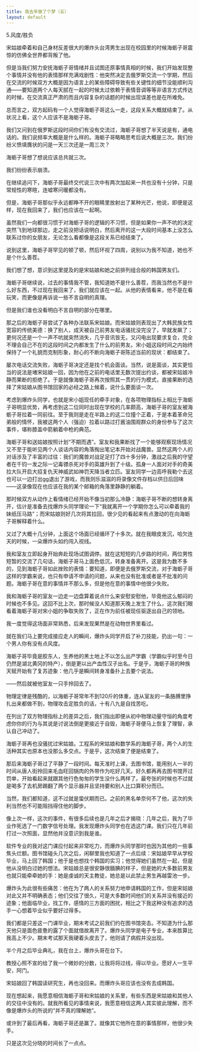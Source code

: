 ```yaml
---
title: 我去年做了个梦（五）
layout: default
---
```


5.风度/胜负

宋姑娘牵着和自己身材反差很大的爆炸头台湾男生出现在校园里的时候海蛎子哥震惊的仿佛全世界都背叛了他。

但是当我们努力安抚海蛎子哥情绪并且试图还原事情真相的时候，我们开始发现整个事情并没有他的表情那样充满戏剧性：他突然决定去俄罗斯交流一个学期，然后在交流的时候双方大概是因为语言上的某些障碍导致有些关键性的细节没能顺利沟通——要知道两个人每天腻在一起的时候太过依赖于表情音调等等非语言方式传达的时候，在交流真正严肃的而且内容复杂的话题的时候出现误差也是在所难免。

总而言之，双方起码有一个人觉得海蛎子哥这么一走，这段关系大概就结束了。从状况上看，这个人应该不是海蛎子哥。

我们又问到在俄罗斯这段时间你们有没有交流过，海蛎子哥想了半天说是有，通电话的。我们说频率大概是是什么样的。海蛎子哥略略思考后说大概是三次。我们纷纷义愤填膺状的问是一天三次还是一周三次？

海蛎子哥想了想说应该总共就三次。

我们纷纷表示崩溃。

在继续追问下，海蛎子哥最终交代说三次中有两次加起来一共也没有十分钟，只是常规性的寒暄，连嘘寒问暖都没有。

但是，海蛎子哥那似乎永远都睁不开的眼睛里放射出了某种光芒，他说，即便是这样，现在我回来了，我们也应该在一起啊。

虽然我们一向都很习惯于对海蛎子哥的逻辑的不习惯，但是如果你一声不吭的决定突然飞到地球那边，走之前没把话说明白，然后离开的这一大段时间基本上没怎么联系过你的女朋友，无论怎么看都像是这段关系已经结束了。

说到这里，海蛎子哥罕见的顿了顿，然后环视了四周，说别以为我不知道，她也不是个什么善茬。

我们想了想，意识到这里提及的是宋姑娘和她之前排列组合般的韩国男友们。

海蛎子哥继续说，过去的事情我不管，我知道她不是什么善茬，而我当然也不是什么好东西，不过现在我回来了，我们就应该在一起。从他的表情看来，他不是在看玩笑，而更像是再诉说一些不言自明的真理。

但是我们谁也没看明白不言自明的部分在哪里。



那之后的海蛎子哥尝试了各种办法联系宋姑娘。而宋姑娘则表现出了大韩民族女性宽容的传统美德：换了别人，成天被自己前男友电话骚扰没完没了，早就发飙了；更何况还是一个一声不吭就突然消失，几乎音讯皆无，又闪电出现要求复合，完全不理会自己不在的这段时间之内都发生了什么的前男友。宋小姐这段时间之内始终保持了一个礼貌而克制形象，耐心的不断向海蛎子哥陈述当前的现状：都结束了。

屡次电话交流失败，海蛎子哥决定还是找个机会面谈。当然，说是面谈，其实更恰当的说法是堵宋姑娘一回，因为他在之前的电话里无数次提出约谈，都被宋姑娘冷静而果断的拒绝了。于是就像海蛎子哥再次按照其一贯的行为模式，直接果断的选择了宋姑娘从图书馆回家的必经之路上候着，说什么要面谈一次。

考虑到爆炸头同学，也就是宋小姐现任的牵手对象，在各项物理指标上相比于海蛎子哥明显优势，再考虑到这二位同时出现在学校的几率颇高，海蛎子哥的室友被海蛎子哥拉着一同前往。至于我则是走在半路上的这二位撞个正着，于是本着革命兄弟般的情怀，我被这两个人（强迫）拉着以路过打酱油围观群众的身份参与了这次事件，堪称膝盖中箭躺着中枪的典范。

海蛎子哥和送姑娘按照计划“不期而遇”。室友和我果断找了一个能够观察现场情况又不至于能听见两个人谈话内容的角落掏出笔记本开始对战魔兽。显然这两个人的对话涉及了丰富的过往：我们的魔兽对战足足打了四十多分钟，激战之后我的守望者在千钧一发之际一记毒镖杀死对手的英雄升到了十级。孤身一人面对对手的奇美拉大队开启大招复仇天神威武如神罚天降当者立匹。室友同学一边高呼我勒个去这也可以一边打出gg退出了游戏，而我则乐滋滋的将录像文件存档以供日后回味——这录像现在也应该在我的某个邮箱的角落里静静的躺着。

那时候双方从动作上看情绪已经开始不像当初那么冷静：海蛎子哥不断的想转身离开，估计是准备去找爆炸头同学理论一下“我就离开一个学期你怎么可以牵着我的妹纸压马路”；而宋姑娘则好几次将其拉回，很少见的看起来有点激动的在向海蛎子哥解释着什么。

又过了大概十几分钟，上面这个场面已经循环了十多次。就在我眼皮发沉，哈欠连天的时候，一朵爆炸头如约闯入视线。

我和室友立即起身开始奔赴现场试图调停。就在这短短的几步路的时间，两位男性短暂的交流了几句话，海蛎子哥马上面色低沉，转身准备离开。这是我为数不多的，见到海蛎子哥如此挫败的表情：要知道，即便是去俄罗斯交流，对于海蛎子哥这样的学霸来说，也只有申请不申请的问题，从来也没有批准或者是不批准的问题。海蛎子哥在意的事情并不那么多，但是他在意的事情中他很少失败。

我和海蛎子哥的室友一边走一边盘算着说点什么来安慰安慰他，毕竟他这么郁闷的时候也不多见。这回不比上次，那时候没人知道那天晚上发生了什么，这次我们眼看着海蛎子哥对宋小姐的争取失败了，正在作为前任被现任驱逐出自己的领地。

我一度觉得这场面非常熟悉，后来发现果然是在动物世界里看过。

就在我们马上要完成接应走人的瞬间，爆炸头同学开启了补刀技能，扔出一句：一个男人你有没有点风度。

海蛎子哥毕竟是胶东人，生养他的黑土地上不以怎么出产学霸（学霸似乎时至今日仍然是湖北黄冈的特产），倒是更以出产血性汉子出名。于是乎，海蛎子哥的种族天赋开始有了复苏迹象：他几乎是瞬间转身准备扑上去要个说法。

——然后就被他室友一只手拎回去了。

物理定律是残酷的，以海蛎子哥常年不到120斤的体重，连从室友的一条胳膊里挣扎出来都做不到，物理攻击定胜负的话，十有八九是自找苦吃。

在列出了双方物理指标上的差异之后，我们指出即便从初中物理动量守恒的角度考虑你你的行为与其说是讨说法倒是更接近于自毁，海蛎子哥便马上恢复了理智，承认自己冲动了。

海蛎子哥再也没骚扰过宋姑娘。工程系的宋姑娘和数学系的海蛎子哥，两个人的生活种其实也原本也没那么多交点。于是乎，这次结束了便是结束了。

那后来海蛎子哥过了平静了一段时间。每天准时上课，去图书馆，能用别人一半的时间从唐人街拎回来毛血旺回锅肉的外带作为吃好几天。好久都再再去图书馆开过罚单，开始看起来就跟其他行色匆匆的学生没什么两样了。最夸张的时候也不过就是喝多了去机房踢翻了两个显示器并且坚持要和别人比口算积分而已。

当然，我们都知道，这不过就是蛰伏期而已。之前的黑名单奈何不了他，这次的失利当然也不可能阻挡得住他的脚步。



像上次一样，这次的事件，有很多后续也是几年之后才揭晓：几年之后，我为了毕业作死选了一门数字信号处理。我发现爆炸头同学也在选这门课。我们只在几年前打过一次照面，显然他并没意识到我是谁。

软件专业的我对这门课应付起来非常吃力，而爆炸头同学那时也因为其他的一些事焦头烂额。图书馆碰头几次之后，闲聊里我也知道了一点后续：宋姑娘早早从学校毕业，马上回了韩国；他于是也想找个韩国的实习；他觉得她们虽然在一起，但是他从没明白过她的想法。宋姑娘总是很安静很腼腆的样子，但是她的大多数前男友也就只能牵牵她的手：她是虔诚的天主教徒，她总是以此禁止男生再越雷池一步。

爆炸头为此很有些痛苦：他在为了两人的关系努力地申请韩国的工作，但是宋姑娘对此又并不明确表态；他们交往了很久，可是大多数时间他们的关系并没有接近的迹象；他面临毕业，找工作，感情的三方面的困扰，相比之下我这种没有追求的选手一心想着毕业似乎要好过得多。

我们都是只差这一门课毕业，期末考试之前我们约在图书馆突击。不知道为什么那天他只是面色疲惫的露了个面就借故离开了。爆炸头同学是电子专业，本来胜算比我高上不少。期末考试那天我硬着头皮去了，他则请了病假并没出现。

半个月之后毕业典礼，我在台上，爆炸头哥在台下。

教授心照不宣的给了我一个微妙的分数，让我将将过线，得以毕业。愿好人一生平安，阿门。

宋姑娘回了韩国读研究生，再也没回来。而爆炸头哥应该也没有去成韩国。

现在想起来，我愿意相信海蛎子哥和宋姑娘的关系里，有些东西是宋姑娘和其他人的交往中没有的。就我所看见的事情来说，我愿意相信这两人其实彼此理解，而不像是爆炸头的所说的“并不真的理解她”。

或许到了最后再看，海蛎子哥还是赢了。就像其它他所在意的事情那样，他很少失手。

只是这次见分晓的时间长了一点点。